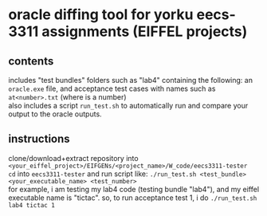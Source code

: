 # oracle diffing tool for yorku eecs-3311 assignments (EIFFEL projects)

## contents

includes "test bundles" folders such as "lab4" containing the following: an `oracle.exe` file, and acceptance test cases with names such as `at<number>.txt` (where <number> is a number)
<br>
also includes a script `run_test.sh` to automatically run and compare your output to the oracle outputs.
<br>

## instructions

clone/download+extract repository into `<your_eiffel_project>/EIFGENs/<project_name>/W_code/eecs3311-tester`
<br>
`cd` into `eecs3311-tester` and run script like: `./run_test.sh <test_bundle> <your_executable_name> <test_number>`
<br>
for example, i am testing my lab4 code (testing bundle "lab4"), and my eiffel executable name is "tictac". so, to run acceptance test 1, i do `./run_test.sh lab4 tictac 1`
